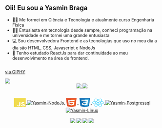 ## Oii! Eu sou a Yasmin Braga
- :woman_student: Me formei em Ciência e Tecnologia e atualmente curso Engenharia Física
- :woman_technologist: Entusiasta em tecnologia desde sempre, conheci programação na universidade e me tornei uma grande entusiasta
- :computer: Sou desenvolvedora Frontend e as tecnologias que uso no meu dia a dia são HTML, CSS, Javascript e NodeJs
- :blue_book: Tenho estudado ReactJs para dar continuidade ao meu desenvolvimento na área de frontend.

<div style="display: inline-block">
  <p><a href="https://giphy.com/gifs/girl-lofi-diegofarao-iDvCzaRjNV61J5jtc0">via GIPHY</a></p>
  <img align="left" src="https://media.giphy.com/media/iDvCzaRjNV61J5jtc0/giphy.gif" />
</div>

<div align="center">
  <a href="https://github.com/yasminbraga">
  <img height="180em" src="https://github-readme-stats.vercel.app/api?username=yasminbraga&show_icons=true&theme=radical&include_all_commits=true&count_private=true"/>
  <img height="180em" src="https://github-readme-stats.vercel.app/api/top-langs/?username=yasminbraga&layout=compact&langs_count=7&theme=radical"/>
</div>
  
## 
  
<div align="center">
  <img align="center" alt="Yasmin-Js" height="30" width="40" src="https://raw.githubusercontent.com/devicons/devicon/master/icons/javascript/javascript-plain.svg">
   <img align="center" alt="Yasmin-NodeJs" height="30" width="40" src="https://cdn.jsdelivr.net/gh/devicons/devicon/icons/nodejs/nodejs-original.svg" />
  <img align="center" alt="Yasmin-HTML" height="30" width="40" src="https://raw.githubusercontent.com/devicons/devicon/master/icons/html5/html5-original.svg">
  <img align="center" alt="Yasmin-CSS" height="30" width="40" src="https://raw.githubusercontent.com/devicons/devicon/master/icons/css3/css3-original.svg">
  <img align="center" alt="Yasmin-React" height="30" width="40" src="https://raw.githubusercontent.com/devicons/devicon/master/icons/react/react-original.svg">
  <img align="center" alt="Yasmin-Postgressql" height="30" width="40" src="https://cdn.jsdelivr.net/gh/devicons/devicon/icons/postgresql/postgresql-original.svg" />
  <img align="center" alt="Yasmin-Linux" height="30" width="40" src="https://cdn.jsdelivr.net/gh/devicons/devicon/icons/linux/linux-original.svg" />
</div>
 <br>
<div align="center">
  <a href="https://instagram.com/yasminbragat" target="_blank"><img src="https://img.shields.io/badge/-Instagram-%23E4405F?style=for-the-badge&logo=instagram&logoColor=white" target="_blank"></a>
  <a href = "mailto:yasminbragateixeira@gmail.com"><img src="https://img.shields.io/badge/Gmail-D14836?style=for-the-badge&logo=gmail&logoColor=white" target="_blank"></a>
  <a href="https://www.linkedin.com/in/yasminbragateixeira" target="_blank"><img src="https://img.shields.io/badge/-LinkedIn-%230077B5?style=for-the-badge&logo=linkedin&logoColor=white" target="_blank"></a>
  <a href="https://twitter.com/minbragat" target="_blank"><img src="https://img.shields.io/badge/Twitter-1DA1F2?style=for-the-badge&logo=twitter&logoColor=white" target="_blank"></a>
  </div>

<!--
**yasminbraga/yasminbraga** is a ✨ _special_ ✨ repository because its `README.md` (this file) appears on your GitHub profile.

Here are some ideas to get you started:

- 🔭 I’m currently working on ...
- 🌱 I’m currently learning ...
- 👯 I’m looking to collaborate on ...
- 🤔 I’m looking for help with ...
- 💬 Ask me about ...
- 📫 How to reach me: ...
- 😄 Pronouns: ...
- ⚡ Fun fact: ...
-->

